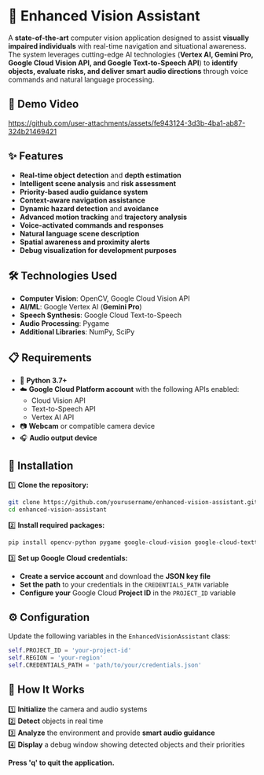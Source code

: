 # 🚀 Enhanced Vision Assistant  

A **state-of-the-art** computer vision application designed to assist **visually impaired individuals** with real-time navigation and situational awareness. The system leverages cutting-edge AI technologies (**Vertex AI, Gemini Pro, Google Cloud Vision API, and Google Text-to-Speech API**) to **identify objects, evaluate risks, and deliver smart audio directions** through voice commands and natural language processing.

## 🎥 Demo Video

https://github.com/user-attachments/assets/fe943124-3d3b-4ba1-ab87-324b21469421

## ✨ Features  

- **Real-time object detection** and **depth estimation**  
- **Intelligent scene analysis** and **risk assessment**  
- **Priority-based audio guidance system**  
- **Context-aware navigation assistance**  
- **Dynamic hazard detection** and **avoidance**  
- **Advanced motion tracking** and **trajectory analysis**  
- **Voice-activated commands and responses**  
- **Natural language scene description**  
- **Spatial awareness and proximity alerts**  
- **Debug visualization for development purposes**  

## 🛠️ Technologies Used  

- **Computer Vision**: OpenCV, Google Cloud Vision API  
- **AI/ML**: Google Vertex AI (**Gemini Pro**)  
- **Speech Synthesis**: Google Cloud Text-to-Speech  
- **Audio Processing**: Pygame  
- **Additional Libraries**: NumPy, SciPy  

## 📋 Requirements  

- 🐍 **Python 3.7+**  
- ☁️ **Google Cloud Platform account** with the following APIs enabled:  
  - Cloud Vision API  
  - Text-to-Speech API  
  - Vertex AI API  
- 📷 **Webcam** or compatible camera device  
- 🎧 **Audio output device**  

## 🚀 Installation  

1️⃣ **Clone the repository:**  
```bash
git clone https://github.com/yourusername/enhanced-vision-assistant.git
cd enhanced-vision-assistant
```  

2️⃣ **Install required packages:**  
```bash
pip install opencv-python pygame google-cloud-vision google-cloud-texttospeech vertexai numpy scipy
```  

3️⃣ **Set up Google Cloud credentials:**  
   - **Create a service account** and download the **JSON key file**  
   - **Set the path** to your credentials in the `CREDENTIALS_PATH` variable  
   - **Configure your** Google Cloud **Project ID** in the `PROJECT_ID` variable  

## ⚙️ Configuration  

Update the following variables in the `EnhancedVisionAssistant` class:  

```python
self.PROJECT_ID = 'your-project-id'
self.REGION = 'your-region'
self.CREDENTIALS_PATH = 'path/to/your/credentials.json'
```

## 🎯 How It Works  

1️⃣ **Initialize** the camera and audio systems  
2️⃣ **Detect** objects in real time  
3️⃣ **Analyze** the environment and provide **smart audio guidance**  
4️⃣ **Display** a debug window showing detected objects and their priorities  

**Press 'q' to quit the application.**  
